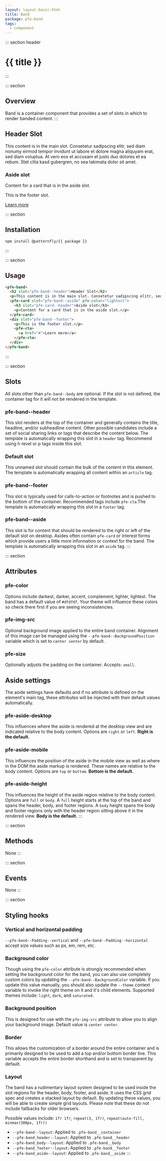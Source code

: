 ```yaml
---
layout: layout-basic.html
title: Band
package: pfe-band
tags:
  - component
---
```

<script type="module" src="/node_modules/@patternfly/{{ package }}/dist/{{ package }}.min.js"></script>
<script type="module" src="/node_modules/@patternfly/pfe-card/dist/pfe-card.min.js"></script>
<script type="module" src="/node_modules/@patternfly/pfe-cta/dist/pfe-cta.min.js"></script>

::: section header
# {{ title }}
:::

::: section
## Overview

Band is a container component that provides a set of slots in which to render banded content.
:::

<div class="faux-band">
  <pfe-band>
    <h2 slot="pfe-band--header">Header Slot</h2>
    <p>This content is in the main slot. Consetetur sadipscing elitr, sed diam nonumy eirmod tempor invidunt ut labore et dolore magna aliquyam erat, sed diam voluptua. At vero eos et accusam et justo duo dolores et ea rebum. Stet clita kasd gubergren, no sea takimata dolor sit amet.</p>
    <pfe-card slot="pfe-band--aside" pfe-color="lightest">
      <h3 slot="pfe-card--header">Aside slot</h3>
      <p>Content for a card that is in the aside slot.</p>
    </pfe-card>
    <div slot="pfe-band--footer">
      <p>This is the footer slot.</p>
      <pfe-cta>
        <a href="#">Learn more</a>
      </pfe-cta>
    </div>
  </pfe-band>
</div>

::: section
## Installation

```shell
npm install @patternfly/{{ package }}
```
:::

::: section
## Usage

```html
<pfe-band>
  <h2 slot="pfe-band--header">Header Slot</h2>
  <p>This content is in the main slot. Consetetur sadipscing elitr, sed diam nonumy eirmod tempor invidunt ut labore et dolore magna aliquyam erat, sed diam voluptua. At vero eos et accusam et justo duo dolores et ea rebum. Stet clita kasd gubergren, no sea takimata dolor sit amet.</p>
  <pfe-card slot="pfe-band--aside" pfe-color="lightest">
    <h3 slot="pfe-card--header">Aside slot</h3>
    <p>Content for a card that is in the aside slot.</p>
  </pfe-card>
  <div slot="pfe-band--footer">
    <p>This is the footer slot.</p>
    <pfe-cta>
      <a href="#">Learn more</a>
    </pfe-cta>
  </div>
</pfe-band>
```
:::

::: section
## Slots

All slots other than `pfe-band--body` are optional.  If the slot is not defined, the container tag for it will not be rendered in the template.

### pfe-band--header
This slot renders at the top of the container and generally contains the title, headline, and/or subheadline content.  Other possible candidates include a set of social sharing links or tags that describe the content below. The template is automatically wrapping this slot in a `header` tag.  Recommend using h-level or p tags inside this slot.

### Default slot
This unnamed slot should contain the bulk of the content in this element. The template is automatically wrapping all content within an `article` tag.

### pfe-band--footer
This slot is typically used for calls-to-action or footnotes and is pushed to the bottom of the container.  Recommended tags include `pfe-cta`.The template is automatically wrapping this slot in a `footer` tag.

### pfe-band--aside
This slot is for content that should be rendered to the right or left of the default slot on desktop.  Asides often contain `pfe-card` or interest forms which provide users a little more information or context for the band. The template is automatically wrapping this slot in an `aside` tag.
:::

::: section
## Attributes

### pfe-color
Options include darkest, darker, accent, complement, lighter, lightest.  The band has a default value of `#dfdfdf`. Your theme will influence these colors so check there first if you are seeing inconsistencies.

### pfe-img-src
Optional background image applied to the entire band container.  Alignment of this image can be managed using the `--pfe-band--BackgroundPosition` variable which is set to `center center` by default.

### pfe-size
Optionally adjusts the padding on the container.  Accepts: `small`.

## Aside settings
The aside settings have defaults and if no attribute is defined on the element's main tag, these attributes will be injected with their default values automatically.

### pfe-aside-desktop
This influences where the aside is rendered at the desktop view and are indicated relative to the body content. Options are `right` or `left`. **Right is the default.**

### pfe-aside-mobile
This influences the position of the aside in the mobile view as well as where in the DOM the aside markup is rendered. These names are relative to the body content. Options are `top` or `bottom`. **Bottom is the default.**

### pfe-aside-height
This influences the height of the aside region relative to the body content. Options are `full` or `body`. A `full` height starts at the top of the band and spans the header, body, and footer regions. A `body` height spans the body and footer regions only with the header region sitting above it in the rendered view. **Body is the default.**
:::

::: section
## Methods
None
:::

::: section
## Events
None
:::

::: section
## Styling hooks

### Vertical and horizontal padding
`--pfe-band--Padding--vertical` and `--pfe-band--Padding--horizontal` accept size values such as px, em, rem, etc.

### Background color
Though using the `pfe-color` attribute is strongly recommended when setting the background color for the band, you can also use completely custom colors by updating the `--pfe-band--BackgroundColor` variable.  If you update this value manually, you should also update the `--theme` context variable to invoke the right theme on it and it's child elements.  Supported themes include: `light`, `dark`, and `saturated`.

### Background position
This is designed for use with the `pfe-img-src` attribute to allow you to align your background image.  Default value is `center center`.

### Border
This allows the customization of a border around the entire container and is primarily designed to be used to add a top and/or bottom border line.  This variable accepts the entire border shorthand and is set to transparent by default.

### Layout
The band has a rudimentary layout system designed to be used inside the slot regions for the header, body, footer, and aside.  It uses the CSS grid spec and creates a stacked layout by default.  By updating these values, you will be able to create simple grid layouts.  Please note that these do not include fallbacks for older browsers. 

Possible values include: `1fr 1fr`, `repeat(3, 1fr)`, `repeat(auto-fill, minmax(300px, 1fr))`
  - `--pfe-band--layout`: Applied to `.pfe-band__container`
  - `--pfe-band_header--layout`: Applied to `.pfe-band__header`
  - `--pfe-band_body--layout`: Applied to `.pfe-band__body`
  - `--pfe-band_footer--layout`: Applied to `.pfe-band__footer`
  - `--pfe-band_aside--layout`: Applied to `.pfe-band__aside`
:::